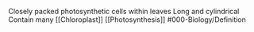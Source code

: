 Closely packed photosynthetic cells within leaves
Long and cylindrical 
Contain many [[Chloroplast]]
[[Photosynthesis]]
#000-Biology/Definition 